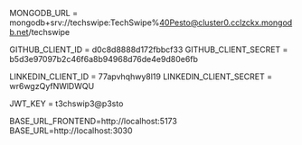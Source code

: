 MONGODB_URL = mongodb+srv://techswipe:TechSwipe%40Pesto@cluster0.cclzckx.mongodb.net/techswipe

GITHUB_CLIENT_ID = d0c8d8888d172fbbcf33
GITHUB_CLIENT_SECRET = b5d3e97097b2c46f6a8b94968d76de4e9d80e6fb

LINKEDIN_CLIENT_ID = 77apvhqhwy8l19
LINKEDIN_CLIENT_SECRET = wr6wgzQyfNWlDWQU

JWT_KEY = t3chswip3@p3sto

BASE_URL_FRONTEND=http://localhost:5173
BASE_URL=http://localhost:3030
